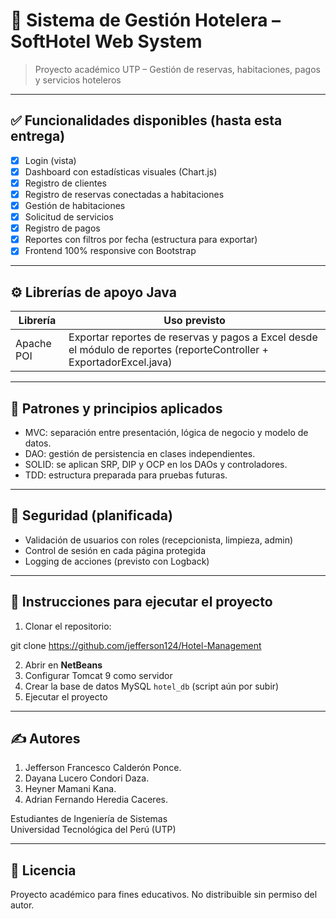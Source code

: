 # 🏨 Sistema de Gestión Hotelera – SoftHotel Web System

> Proyecto académico UTP – Gestión de reservas, habitaciones, pagos y servicios hoteleros

---

## ✅ Funcionalidades disponibles (hasta esta entrega)

- [x] Login (vista)
- [x] Dashboard con estadísticas visuales (Chart.js)
- [x] Registro de clientes
- [x] Registro de reservas conectadas a habitaciones
- [x] Gestión de habitaciones
- [x] Solicitud de servicios
- [x] Registro de pagos
- [x] Reportes con filtros por fecha (estructura para exportar)
- [x] Frontend 100% responsive con Bootstrap

---

## ⚙️ Librerías de apoyo Java

| Librería      | Uso previsto                     |
|---------------|----------------------------------|
| Apache POI    | Exportar reportes de reservas y pagos a Excel desde el módulo de reportes (reporteController + ExportadorExcel.java) |

---

## 🧪 Patrones y principios aplicados

- MVC: separación entre presentación, lógica de negocio y modelo de datos.
- DAO: gestión de persistencia en clases independientes.
- SOLID: se aplican SRP, DIP y OCP en los DAOs y controladores.
- TDD: estructura preparada para pruebas futuras.

---

## 🔐 Seguridad (planificada)

- Validación de usuarios con roles (recepcionista, limpieza, admin)
- Control de sesión en cada página protegida
- Logging de acciones (previsto con Logback)

---

## 📁 Instrucciones para ejecutar el proyecto

1. Clonar el repositorio:

  git clone https://github.com/jefferson124/Hotel-Management

2. Abrir en **NetBeans**
3. Configurar Tomcat 9 como servidor
4. Crear la base de datos MySQL `hotel_db` (script aún por subir)
5. Ejecutar el proyecto

---

## ✍️ Autores

1. Jefferson Francesco Calderón Ponce.
2. Dayana Lucero Condori Daza.
3. Heyner Mamani Kana.
4. Adrian Fernando Heredia Caceres.

Estudiantes de Ingeniería de Sistemas  
Universidad Tecnológica del Perú (UTP)

---

## 🪪 Licencia

Proyecto académico para fines educativos. No distribuible sin permiso del autor.
